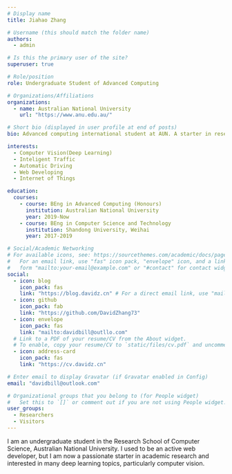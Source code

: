```yaml
---
# Display name
title: Jiahao Zhang

# Username (this should match the folder name)
authors:
  - admin

# Is this the primary user of the site?
superuser: true

# Role/position
role: Undergraduate Student of Advanced Computing

# Organizations/Affiliations
organizations:
  - name: Australian National University
    url: "https://www.anu.edu.au/"

# Short bio (displayed in user profile at end of posts)
bio: Advanced computing international student at AUN. A starter in reseach and a Pythonista.

interests:
  - Computer Vision(Deep Learning)
  - Inteligent Traffic
  - Automatic Driving
  - Web Developing
  - Internet of Things

education:
  courses:
    - course: BEng in Advanced Computing (Honours)
      institution: Australian National University
      year: 2019-Now
    - course: BEng in Computer Science and Technology
      institution: Shandong University, Weihai
      year: 2017-2019

# Social/Academic Networking
# For available icons, see: https://sourcethemes.com/academic/docs/page-builder/#icons
#   For an email link, use "fas" icon pack, "envelope" icon, and a link in the
#   form "mailto:your-email@example.com" or "#contact" for contact widget.
social:
  - icon: blog
    icon_pack: fas
    link: "https://blog.davidz.cn" # For a direct email link, use "mailto:test@example.org".
  - icon: github
    icon_pack: fab
    link: "https://github.com/DavidZhang73"
  - icon: envelope
    icon_pack: fas
    link: "mailto:davidbill@outllo.com"
  # Link to a PDF of your resume/CV from the About widget.
  # To enable, copy your resume/CV to `static/files/cv.pdf` and uncomment the lines below.
  - icon: address-card
    icon_pack: fas
    link: "https://cv.davidz.cn"

# Enter email to display Gravatar (if Gravatar enabled in Config)
email: "davidbill@outlook.com"

# Organizational groups that you belong to (for People widget)
#   Set this to `[]` or comment out if you are not using People widget.
user_groups:
  - Researchers
  - Visitors
---
```


I am an undergraduate student in the Research School of Computer Science, Australian National University. I used to be an active web developer, but I am now a passionate starter in academic research and interested in many deep learning topics, particularly computer vision.
